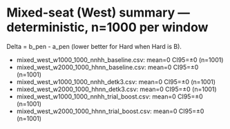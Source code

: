 ﻿# Mixed-seat (West) summary — deterministic, n=1000 per window

Delta = b_pen - a_pen (lower better for Hard when Hard is B).

- mixed_west_w1000_1000_nnhh_baseline.csv: mean=0 CI95=±0 (n=1001)
- mixed_west_w2000_1000_hhnn_baseline.csv: mean=0 CI95=±0 (n=1001)
- mixed_west_w1000_1000_nnhh_detk3.csv: mean=0 CI95=±0 (n=1001)
- mixed_west_w2000_1000_hhnn_detk3.csv: mean=0 CI95=±0 (n=1001)
- mixed_west_w1000_1000_nnhh_trial_boost.csv: mean=0 CI95=±0 (n=1001)
- mixed_west_w2000_1000_hhnn_trial_boost.csv: mean=0 CI95=±0 (n=1001)
